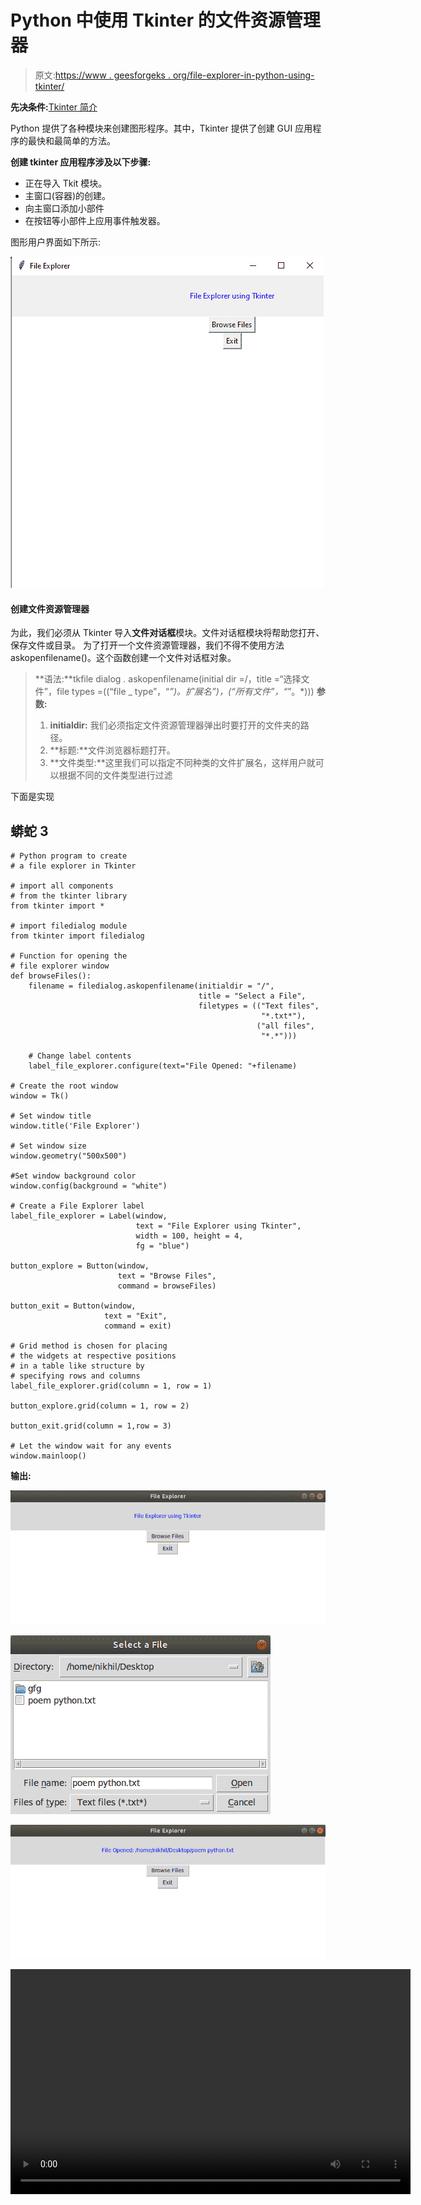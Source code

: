 # Python 中使用 Tkinter 的文件资源管理器

> 原文:[https://www . geesforgeks . org/file-explorer-in-python-using-tkinter/](https://www.geeksforgeeks.org/file-explorer-in-python-using-tkinter/)

**先决条件:**[Tkinter 简介](https://www.geeksforgeeks.org/python-gui-tkinter/)

Python 提供了各种模块来创建图形程序。其中，Tkinter 提供了创建 GUI 应用程序的最快和最简单的方法。

**创建 tkinter 应用程序涉及以下步骤:**

*   正在导入 Tkit 模块。
*   主窗口(容器)的创建。
*   向主窗口添加小部件
*   在按钮等小部件上应用事件触发器。

图形用户界面如下所示:

![](img/0d844d972912efcbc86ff2d6a6c2dc3d.png)

#### 创建文件资源管理器

为此，我们必须从 Tkinter 导入**文件对话框**模块。文件对话框模块将帮助您打开、保存文件或目录。
为了打开一个文件资源管理器，我们不得不使用方法 askopenfilename()。这个函数创建一个文件对话框对象。

> **语法:**tkfile dialog . askopenfilename(initial dir =/，title =“选择文件”，file types =((“file _ type”，“*”)。扩展名”)，(“所有文件”，“*”。*)))
> **参数:**
> 
> 1.  **initialdir:** 我们必须指定文件资源管理器弹出时要打开的文件夹的路径。
> 2.  **标题:**文件浏览器标题打开。
> 3.  **文件类型:**这里我们可以指定不同种类的文件扩展名，这样用户就可以根据不同的文件类型进行过滤

下面是实现

## 蟒蛇 3

```
# Python program to create
# a file explorer in Tkinter

# import all components
# from the tkinter library
from tkinter import *

# import filedialog module
from tkinter import filedialog

# Function for opening the
# file explorer window
def browseFiles():
    filename = filedialog.askopenfilename(initialdir = "/",
                                          title = "Select a File",
                                          filetypes = (("Text files",
                                                        "*.txt*"),
                                                       ("all files",
                                                        "*.*")))

    # Change label contents
    label_file_explorer.configure(text="File Opened: "+filename)

# Create the root window
window = Tk()

# Set window title
window.title('File Explorer')

# Set window size
window.geometry("500x500")

#Set window background color
window.config(background = "white")

# Create a File Explorer label
label_file_explorer = Label(window,
                            text = "File Explorer using Tkinter",
                            width = 100, height = 4,
                            fg = "blue")

button_explore = Button(window,
                        text = "Browse Files",
                        command = browseFiles)

button_exit = Button(window,
                     text = "Exit",
                     command = exit)

# Grid method is chosen for placing
# the widgets at respective positions
# in a table like structure by
# specifying rows and columns
label_file_explorer.grid(column = 1, row = 1)

button_explore.grid(column = 1, row = 2)

button_exit.grid(column = 1,row = 3)

# Let the window wait for any events
window.mainloop()
```

**输出:**

![takinter-filedialog1](img/c5686b67304c6719d65dfc65fb72dde7.png)

![takinter-filedialog1](img/c9769caa35daf5292030c446f54ca756.png)

![takinter-filedialog1](img/5a32c4ea0467c7a87e6fa49d686c3652.png)

<video class="wp-video-shortcode" id="video-383713-1" width="640" height="360" preload="metadata" controls=""><source type="video/mp4" src="https://media.geeksforgeeks.org/wp-content/uploads/20210214173330/FreeOnlineScreenRecorderProject1.mp4?_=1">[https://media.geeksforgeeks.org/wp-content/uploads/20210214173330/FreeOnlineScreenRecorderProject1.mp4](https://media.geeksforgeeks.org/wp-content/uploads/20210214173330/FreeOnlineScreenRecorderProject1.mp4)</video>